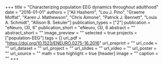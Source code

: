 +++
title = "Characterizing population EEG dynamics throughout adulthood"
date = "2016-01-01"
authors = ["Ali Hashemi", "Lou J. Pino", "Graeme Moffat", "Karen J. Mathewson", "Chris Aimone", "Patrick J. Bennett", "Louis A. Schmidt", "Allison B. Sekuler"]
publication_types = ["2"]
publication = "eNeuro, (3), 6"
publication_short = "eNeuro, (3), 6
abstract = ""
abstract_short = ""
image_preview = ""
selected = true
projects = ["population-EEG"]
tags = []
url_pdf = "https://doi.org/10.1523/ENEURO.0275-16.2016"
url_preprint = ""
url_code = ""
url_dataset = ""
url_project = ""
url_slides = ""
url_video = ""
url_poster = ""
url_source = ""
math = true
highlight = true
[header]
image = ""
caption = ""
+++
